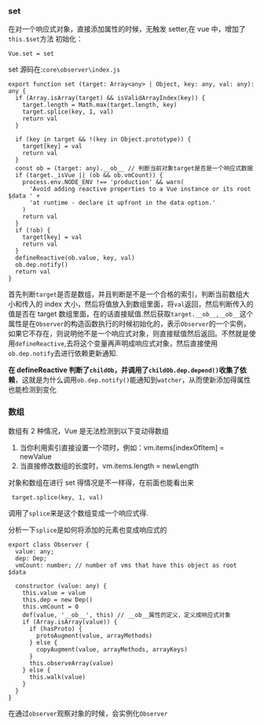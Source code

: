 ### set

在对一个响应式对象，直接添加属性的时候，无触发 setter,在 vue 中，增加了`this.$set`方法
初始化：

```
Vue.set = set
```

set 源码在:`core\observer\index.js`

```
export function set (target: Array<any> | Object, key: any, val: any): any {
  if (Array.isArray(target) && isValidArrayIndex(key)) {
    target.length = Math.max(target.length, key)
    target.splice(key, 1, val)
    return val
  }

  if (key in target && !(key in Object.prototype)) {
    target[key] = val
    return val
  }
  const ob = (target: any).__ob__ // 判断当前对象target是否是一个响应式数据
  if (target._isVue || (ob && ob.vmCount)) {
    process.env.NODE_ENV !== 'production' && warn(
      'Avoid adding reactive properties to a Vue instance or its root $data ' +
      'at runtime - declare it upfront in the data option.'
    )
    return val
  }
  if (!ob) {
    target[key] = val
    return val
  }
  defineReactive(ob.value, key, val)
  ob.dep.notify()
  return val
}
```

首先判断`target`是否是数组，并且判断是不是一个合格的索引，判断当前数组大小和传入的 index 大小，然后将值放入到数组里面，将`val`返回，然后判断传入的值是否在 target 数组里面，在的话直接赋值.然后获取`target.__ob__`,`__ob__`这个属性是在`Observer`的构造函数执行的时候初始化的，表示`Observer`的一个实例，如果它不存在，则说明他不是一个响应式对象，则直接赋值然后返回。不然就是使用`defineReactive`,去将这个变量再声明成响应式对象，然后直接使用`ob.dep.notify`去进行依赖更新通知.

**在 defineReactive 判断了`childOb`，并调用了`childOb.dep.depend()`收集了依赖**，这就是为什么调用`ob.dep.notify()`能通知到`watcher`，从而使新添加得属性也能检测到变化

### 数组

数组有 2 种情况，Vue 是无法检测到以下变动得数组

1. 当你利用索引直接设置一个项时，例如：vm.items[indexOfItem] = newValue
2. 当直接修改数组的长度时，vm.items.length = newLength

对象和数组在进行 set 得情况是不一样得，在前面也能看出来

```
 target.splice(key, 1, val)
```

调用了`splice`来是这个数组变成一个响应式得.

分析一下`splice`是如何将添加的元素也变成响应式的

```
export class Observer {
  value: any;
  dep: Dep;
  vmCount: number; // number of vms that have this object as root $data

  constructor (value: any) {
    this.value = value
    this.dep = new Dep()
    this.vmCount = 0
    def(value, '__ob__', this) // __ob__属性的定义，定义成响应式对象
    if (Array.isArray(value)) {
      if (hasProto) {
        protoAugment(value, arrayMethods)
      } else {
        copyAugment(value, arrayMethods, arrayKeys)
      }
      this.observeArray(value)
    } else {
      this.walk(value)
    }
  }
}
```

在通过`observer`观察对象的时候，会实例化`Observer`

